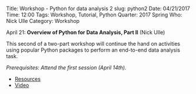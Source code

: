 Title: Workshop - Python for data analysis 2
slug: python2
Date: 04/21/2017
Time: 12:00 
Tags: Workshop, Tutorial, Python
Quarter: 2017 Spring
Who: Nick Ulle
Category: Workshop

April 21: __Overview of Python for Data Analysis, Part II__ (Nick Ulle)

  This second of a two-part workshop will continue the hand on
  activities using popular Python packages to perform an end-to-end data
  analysis task.

_Prerequisites: Attend the first session (April 14th)._
	
+ [Resources](https://github.com/nick-ulle/2017.04-python-workshop)	
+ [Video](https://www.youtube.com/watch?v=TBUlTESUQE8)
